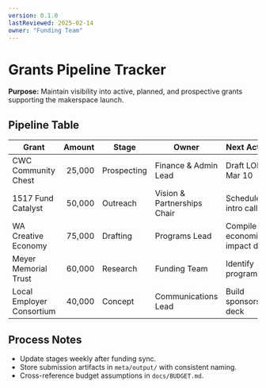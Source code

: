 ```yaml
---
version: 0.1.0
lastReviewed: 2025-02-14
owner: "Funding Team"
---
```


# Grants Pipeline Tracker

**Purpose:** Maintain visibility into active, planned, and prospective grants supporting the makerspace launch.

## Pipeline Table
| Grant | Amount | Stage | Owner | Next Action | Notes |
| --- | ---: | --- | --- | --- | --- |
| CWC Community Chest | 25,000 | Prospecting | Finance & Admin Lead | Draft LOI by Mar 10 | Align with youth education outcomes. |
| 1517 Fund Catalyst | 50,000 | Outreach | Vision & Partnerships Chair | Schedule intro call | Use `docs/OUTREACH/DANIELLE_STRACHMAN_EMAIL.md`. |
| WA Creative Economy | 75,000 | Drafting | Programs Lead | Compile economic impact data | Highlight manufacturing talent pipeline. |
| Meyer Memorial Trust | 60,000 | Research | Funding Team | Identify program fit | Explore community development focus. |
| Local Employer Consortium | 40,000 | Concept | Communications Lead | Build sponsorship deck | Tie to workforce development metrics. |

## Process Notes
- Update stages weekly after funding sync.
- Store submission artifacts in `meta/output/` with consistent naming.
- Cross-reference budget assumptions in `docs/BUDGET.md`.
